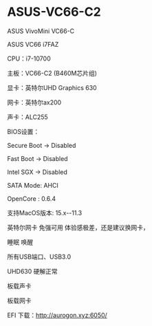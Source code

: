 # ASUS-VC66-C2
ASUS VivoMini VC66-C

ASUS VC66 i7FAZ

CPU：i7-10700

主板：VC66-C2 (B460M芯片组)

显卡：英特尔UHD Graphics 630

网卡：英特尔ax200

声卡：ALC255

BIOS设置：

Secure Boot -> Disabled

Fast Boot -> Disabled

Intel SGX -> Disabled

SATA Mode: AHCI

OpenCore : 0.6.4

支持MacOS版本: 15.x--11.3

英特尔网卡 免强可用 体验感极差，还是建议换网卡，

睡眠 唤醒

所有USB端口、USB3.0

UHD630 硬解正常

板载声卡

板载网卡

EFI 下载：http://aurogon.xyz:6050/
